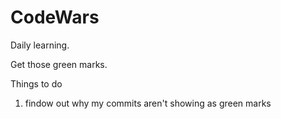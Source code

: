 # CodeWars

Daily learning.

Get those green marks.

Things to do
1. findow out why my commits aren't showing as green marks

